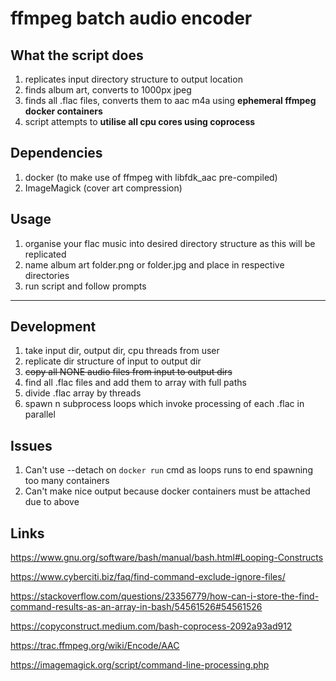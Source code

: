 # ffmpeg batch audio encoder

## What the script does

1. replicates input directory structure to output location
1. finds album art, converts to 1000px jpeg
1. finds all .flac files, converts them to aac m4a using **ephemeral ffmpeg docker containers**
1. script attempts to **utilise all cpu cores using coprocess**

## Dependencies

1. docker (to make use of ffmpeg with libfdk_aac pre-compiled)
1. ImageMagick (cover art compression)

## Usage

1. organise your flac music into desired directory structure as this will be replicated
1. name album art folder.png or folder.jpg and place in respective directories
1. run script and follow prompts

---

## Development

1. take input dir, output dir, cpu threads from user
1. replicate dir structure of input to output dir
1. ~~copy all NONE audio files from input to output dirs~~
1. find all .flac files and add them to array with full paths
1. divide .flac array by threads
1. spawn n subprocess loops which invoke processing of each .flac in parallel

## Issues

1. Can't use --detach on `docker run` cmd as loops runs to end spawning too many containers
1. Can't make nice output because docker containers must be attached due to above

## Links

https://www.gnu.org/software/bash/manual/bash.html#Looping-Constructs

https://www.cyberciti.biz/faq/find-command-exclude-ignore-files/

https://stackoverflow.com/questions/23356779/how-can-i-store-the-find-command-results-as-an-array-in-bash/54561526#54561526

https://copyconstruct.medium.com/bash-coprocess-2092a93ad912

https://trac.ffmpeg.org/wiki/Encode/AAC

https://imagemagick.org/script/command-line-processing.php

